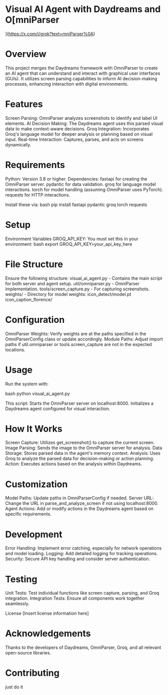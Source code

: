 # Visual AI Agent with Daydreams and O[mniParser
](https://x.com/i/grok?text=mniParser%0A)
# Overview
This project merges the Daydreams framework with OmniParser to create an AI agent that can understand and interact with graphical user interfaces (GUIs). It utilizes screen parsing capabilities to inform AI decision-making processes, enhancing interaction with digital environments.

# Features
Screen Parsing: OmniParser analyzes screenshots to identify and label UI elements.
AI Decision Making: The Daydreams agent uses this parsed visual data to make context-aware decisions.
Groq Integration: Incorporates Groq's language model for deeper analysis or planning based on visual input.
Real-time Interaction: Captures, parses, and acts on screens dynamically.

# Requirements
Python: Version 3.8 or higher.
Dependencies:
fastapi for creating the OmniParser server.
pydantic for data validation.
groq for language model interactions.
torch for model handling (assuming OmniParser uses PyTorch).
requests for HTTP interactions.

Install these via:
bash
pip install fastapi pydantic groq torch requests

# Setup
Environment Variables
GROQ_API_KEY: You must set this in your environment:
bash
export GROQ_API_KEY=your_api_key_here

# File Structure
Ensure the following structure:
visual_ai_agent.py - Contains the main script for both server and agent setup.
util/omniparser.py - OmniParser implementation.
tools/screen_capture.py - For capturing screenshots.
weights/ - Directory for model weights:
icon_detect/model.pt
icon_caption_florence/

# Configuration
OmniParser Weights: Verify weights are at the paths specified in the OmniParserConfig class or update accordingly.
Module Paths: Adjust import paths if util.omniparser or tools.screen_capture are not in the expected locations.

# Usage
Run the system with:

bash
python visual_ai_agent.py

This script:
Starts the OmniParser server on localhost:8000.
Initializes a Daydreams agent configured for visual interaction.

# How It Works
Screen Capture: Utilizes get_screenshot() to capture the current screen.
Image Parsing: Sends the image to the OmniParser server for analysis.
Data Storage: Stores parsed data in the agent's memory context.
Analysis: Uses Groq to analyze the parsed data for decision-making or action planning.
Action: Executes actions based on the analysis within Daydreams.

# Customization
Model Paths: Update paths in OmniParserConfig if needed.
Server URL: Change the URL in parse_and_analyze_screen if not using localhost:8000.
Agent Actions: Add or modify actions in the Daydreams agent based on specific requirements.

# Development
Error Handling: Implement error catching, especially for network operations and model loading.
Logging: Add detailed logging for tracking operations.
Security: Secure API key handling and consider server authentication.

# Testing
Unit Tests: Test individual functions like screen capture, parsing, and Groq integration.
Integration Tests: Ensure all components work together seamlessly.

License
[Insert license information here]

# Acknowledgements
Thanks to the developers of Daydreams, OmniParser, Groq, and all relevant open-source libraries.

# Contributing
just do it

